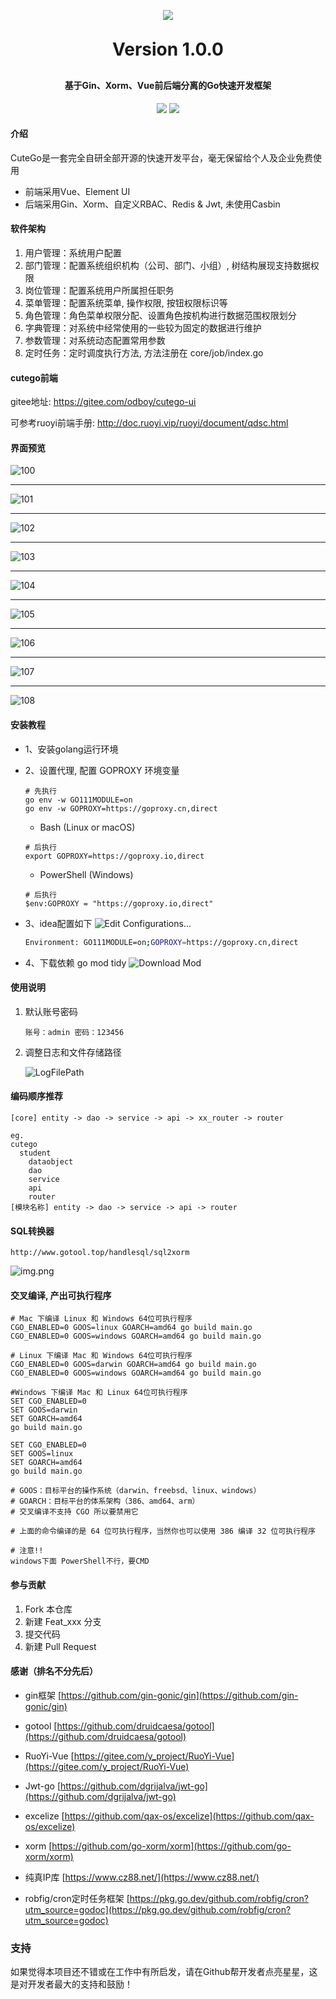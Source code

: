 <h1 align="center" style="margin: 30px 0 30px; font-weight: bold;"><img src="https://gitee.com/odboy/cutego/raw/master/docs/images/logo.png"/></h1>
<h1 align="center" style="margin: 30px 0 30px; font-weight: bold;">Version 1.0.0</h1>
<h4 align="center">基于Gin、Xorm、Vue前后端分离的Go快速开发框架</h4>
<p align="center">
	<a href="https://gitee.com/odboy/cutego/stargazers"><img src="https://gitee.com/odboy/cutego/badge/star.svg?theme=dark"></a>
	<a href="https://gitee.com/odboy/cutego/blob/master/LICENSE"><img src="https://img.shields.io/github/license/mashape/apistatus.svg"></a>
</p>

#### 介绍
CuteGo是一套完全自研全部开源的快速开发平台，毫无保留给个人及企业免费使用

* 前端采用Vue、Element UI
* 后端采用Gin、Xorm、自定义RBAC、Redis & Jwt, 未使用Casbin

#### 软件架构
1. 用户管理：系统用户配置
2. 部门管理：配置系统组织机构（公司、部门、小组）, 树结构展现支持数据权限
3. 岗位管理：配置系统用户所属担任职务
4. 菜单管理：配置系统菜单, 操作权限, 按钮权限标识等
5. 角色管理：角色菜单权限分配、设置角色按机构进行数据范围权限划分
6. 字典管理：对系统中经常使用的一些较为固定的数据进行维护
7. 参数管理：对系统动态配置常用参数
8. 定时任务：定时调度执行方法, 方法注册在 core/job/index.go

#### cutego前端   
gitee地址:  https://gitee.com/odboy/cutego-ui   

可参考ruoyi前端手册: http://doc.ruoyi.vip/ruoyi/document/qdsc.html   

#### 界面预览
![100](docs/preview/100.png)
***
![101](docs/preview/101.png)
***
![102](docs/preview/102.png)
***
![103](docs/preview/103.png)
***
![104](docs/preview/104.png)
***
![105](docs/preview/105.png)
***
![106](docs/preview/106.png)
***
![107](docs/preview/107.png)
***
![108](docs/preview/108.png)

#### 安装教程

- 1、安装golang运行环境

- 2、设置代理, 配置 GOPROXY 环境变量

  ```
  # 先执行
  go env -w GO111MODULE=on
  go env -w GOPROXY=https://goproxy.cn,direct
  ```

  - Bash (Linux or macOS)

  ```
  # 后执行
  export GOPROXY=https://goproxy.io,direct
  ```

  - PowerShell (Windows)

  ```
  # 后执行
  $env:GOPROXY = "https://goproxy.io,direct"
  ```
- 3、idea配置如下
  ![Edit Configurations...](docs/images/RunConfig.png)
    ```bash
    Environment: GO111MODULE=on;GOPROXY=https://goproxy.cn,direct
    ```

- 4、下载依赖 go mod tidy
  ![Download Mod](docs/images/DownloadMod.png)

#### 使用说明

1. 默认账号密码

   ```
   账号：admin 密码：123456
   ```

2. 调整日志和文件存储路径

   ![LogFilePath](docs/images/LogFilePath.png)

#### 编码顺序推荐

```
[core] entity -> dao -> service -> api -> xx_router -> router

eg.
cutego
  student
    dataobject
    dao
    service
    api
    router
[模块名称] entity -> dao -> service -> api -> router
```
#### SQL转换器
```text
http://www.gotool.top/handlesql/sql2xorm
```
![img.png](docs/images/sql转xorm1.png)   


#### 交叉编译, 产出可执行程序

```
# Mac 下编译 Linux 和 Windows 64位可执行程序
CGO_ENABLED=0 GOOS=linux GOARCH=amd64 go build main.go
CGO_ENABLED=0 GOOS=windows GOARCH=amd64 go build main.go

# Linux 下编译 Mac 和 Windows 64位可执行程序
CGO_ENABLED=0 GOOS=darwin GOARCH=amd64 go build main.go
CGO_ENABLED=0 GOOS=windows GOARCH=amd64 go build main.go

#Windows 下编译 Mac 和 Linux 64位可执行程序
SET CGO_ENABLED=0
SET GOOS=darwin
SET GOARCH=amd64
go build main.go

SET CGO_ENABLED=0
SET GOOS=linux
SET GOARCH=amd64
go build main.go

# GOOS：目标平台的操作系统（darwin、freebsd、linux、windows）
# GOARCH：目标平台的体系架构（386、amd64、arm）
# 交叉编译不支持 CGO 所以要禁用它

# 上面的命令编译的是 64 位可执行程序，当然你也可以使用 386 编译 32 位可执行程序

# 注意!!
windows下面 PowerShell不行，要CMD
```



#### 参与贡献

1.  Fork 本仓库
2.  新建 Feat_xxx 分支
3.  提交代码
4.  新建 Pull Request

#### 感谢（排名不分先后）

- gin框架 [https://github.com/gin-gonic/gin](https://github.com/gin-gonic/gin)

- gotool [https://github.com/druidcaesa/gotool](https://github.com/druidcaesa/gotool)

- RuoYi-Vue [https://gitee.com/y_project/RuoYi-Vue](https://gitee.com/y_project/RuoYi-Vue)

- Jwt-go [https://github.com/dgrijalva/jwt-go](https://github.com/dgrijalva/jwt-go)

- excelize [https://github.com/qax-os/excelize](https://github.com/qax-os/excelize)

- xorm [https://github.com/go-xorm/xorm](https://github.com/go-xorm/xorm)

- 纯真IP库 [https://www.cz88.net/](https://www.cz88.net/)

- robfig/cron定时任务框架 [https://pkg.go.dev/github.com/robfig/cron?utm_source=godoc](https://pkg.go.dev/github.com/robfig/cron?utm_source=godoc)

### 支持
如果觉得本项目还不错或在工作中有所启发，请在Github帮开发者点亮星星，这是对开发者最大的支持和鼓励！

